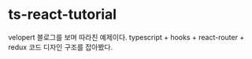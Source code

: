 # ts-react-tutorial
velopert 블로그를 보며 따라친 예제이다. typescript + hooks + react-router + redux 코드 디자인 구조를 잡아봤다.
